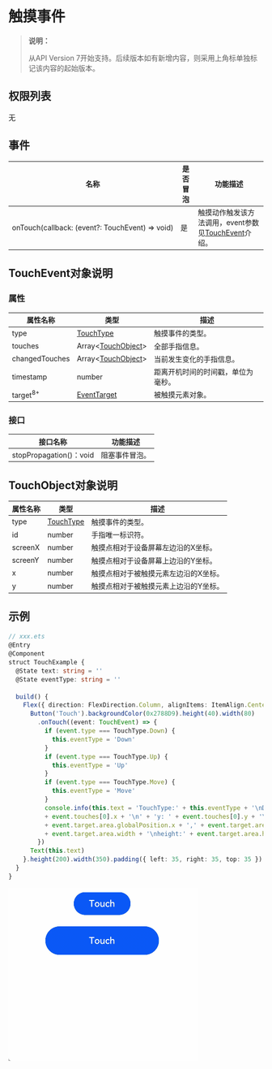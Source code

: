 # 触摸事件

> **说明：**
>
> 从API Version 7开始支持。后续版本如有新增内容，则采用上角标单独标记该内容的起始版本。


## 权限列表

无


## 事件

| 名称                                       | 是否冒泡 | 功能描述                                     |
| ---------------------------------------- | ---- | ---------------------------------------- |
| onTouch(callback:&nbsp;(event?:&nbsp;TouchEvent)&nbsp;=&gt;&nbsp;void) | 是    | 触摸动作触发该方法调用，event参数见[TouchEvent](#touchevent对象说明)介绍。 |


## TouchEvent对象说明

### 属性

| 属性名称            | 类型                                                         | 描述                               |
| ------------------- | ------------------------------------------------------------ | ---------------------------------- |
| type                | [TouchType](ts-appendix-enums.md#touchtype)          | 触摸事件的类型。                   |
| touches             | Array&lt;[TouchObject](#touchobject对象说明)&gt;             | 全部手指信息。                     |
| changedTouches      | Array&lt;[TouchObject](#touchobject对象说明)&gt;             | 当前发生变化的手指信息。           |
| timestamp           | number                                                       | 距离开机时间的时间戳，单位为毫秒。 |
| target<sup>8+</sup> | [EventTarget](ts-universal-events-click.md#eventtarget8对象说明) | 被触摸元素对象。                   |

### 接口

| 接口名称                   | 功能描述    |
| ---------------------- | ------- |
| stopPropagation()：void | 阻塞事件冒泡。 |

## TouchObject对象说明
| 属性名称    | 类型                          | 描述                  |
| ------- | --------------------------- | ------------------- |
| type    | [TouchType](ts-appendix-enums.md#touchtype) | 触摸事件的类型。            |
| id      | number                      | 手指唯一标识符。            |
| screenX | number                      | 触摸点相对于设备屏幕左边沿的X坐标。  |
| screenY | number                      | 触摸点相对于设备屏幕上边沿的Y坐标。  |
| x       | number                      | 触摸点相对于被触摸元素左边沿的X坐标。 |
| y       | number                      | 触摸点相对于被触摸元素上边沿的Y坐标。 |

## 示例

```ts
// xxx.ets
@Entry
@Component
struct TouchExample {
  @State text: string = ''
  @State eventType: string = ''

  build() {
    Flex({ direction: FlexDirection.Column, alignItems: ItemAlign.Center, justifyContent: FlexAlign.SpaceBetween }) {
      Button('Touch').backgroundColor(0x2788D9).height(40).width(80)
        .onTouch((event: TouchEvent) => {
          if (event.type === TouchType.Down) {
            this.eventType = 'Down'
          }
          if (event.type === TouchType.Up) {
            this.eventType = 'Up'
          }
          if (event.type === TouchType.Move) {
            this.eventType = 'Move'
          }
          console.info(this.text = 'TouchType:' + this.eventType + '\nDistance between touch point and touch element:\nx: '
          + event.touches[0].x + '\n' + 'y: ' + event.touches[0].y + '\ncomponent globalPos:('
          + event.target.area.globalPosition.x + ',' + event.target.area.globalPosition.y + ')\nwidth:'
          + event.target.area.width + '\nheight:' + event.target.area.height)
        })
      Text(this.text)
    }.height(200).width(350).padding({ left: 35, right: 35, top: 35 })
  }
}
```

![zh-cn_image_0000001209874754](figures/zh-cn_image_0000001209874754.gif)
